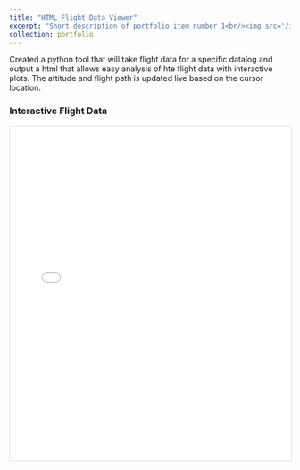 ```yaml
---
title: "HTML Flight Data Viewer"
excerpt: "Short description of portfolio item number 1<br/><img src='/images/500x300.png'>"
collection: portfolio
---
```


Created a python tool that will take flight data for a specific datalog and output a html that allows easy analysis of hte flight data with interactive plots. The attitude and flight path is updated live based on the cursor location. 

### Interactive Flight Data

<iframe src="/files/4-6-25_ViperScout_Flight2.html" width="100%" height="600" style="border:1px solid #ddd;">
  Your browser does not support iframes. Please view the data directly at
  <a href="/files/4-6-25_ViperScout_Flight2.html">ViperScout Flight 2 Data</a>.
</iframe>
